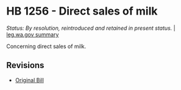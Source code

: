 # HB 1256 - Direct sales of milk
*Status: By resolution, reintroduced and retained in present status.* | [leg.wa.gov summary](https://app.leg.wa.gov/billsummary?BillNumber=1256&Year=2021)

Concerning direct sales of milk.

## Revisions
* [Original Bill](1/)